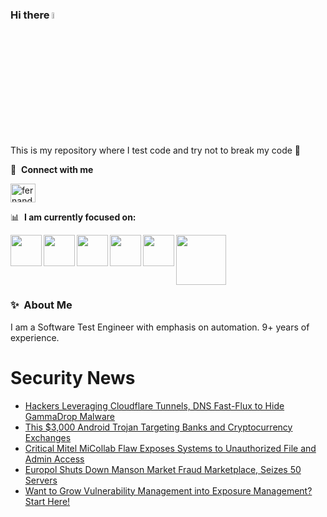 ### Hi there <a href="https://www.gautamkrishnar.com/"><img src="https://media.giphy.com/media/hvRJCLFzcasrR4ia7z/giphy.gif" width="5%"></a>
This is my repository where I test code and try not to break my code :rofl:

🔗 &nbsp;**Connect with me**
<p align="left">
<a href="https://linkedin.com/in/fernandorlcruz" target="blank"><img align="center" src="https://raw.githubusercontent.com/rahuldkjain/github-profile-readme-generator/master/src/images/icons/Social/linked-in-alt.svg" alt="fernando cruz" height="30" width="40" /></a>
  
📊 &nbsp;**I am currently focused on:**

<img align="left" width='50' height='50' src="https://cdn.jsdelivr.net/gh/devicons/devicon/icons/python/python-original-wordmark.svg" />
<img align="left" width='50' height='50' src="https://cdn.jsdelivr.net/gh/devicons/devicon/icons/csharp/csharp-original.svg" />
<img align="left" width='50' height='50' src="https://cdn.jsdelivr.net/gh/devicons/devicon/icons/jenkins/jenkins-original.svg" />
<img align="left" width='50' height='50' src="https://specflow.org/wp-content/uploads/2021/05/SpecFlow-Icon.png" />
<img align="left" width='50' height='50' src="https://www.svgrepo.com/show/306098/githubactions.svg" />
<img width='80' height='80' src="https://cdn2.vectorstock.com/i/1000x1000/64/81/security-testing-concept-icon-safety-audit-key-vector-29166481.jpg" />
          
          
  
### ✨&nbsp; About Me

I am a Software Test Engineer with emphasis on automation. 9+ years of experience.

# Security News
<!-- BLOG-POST-LIST:START -->
- [Hackers Leveraging Cloudflare Tunnels, DNS Fast-Flux to Hide GammaDrop Malware](https://thehackernews.com/2024/12/hackers-leveraging-cloudflare-tunnels.html)
- [This $3,000 Android Trojan Targeting Banks and Cryptocurrency Exchanges](https://thehackernews.com/2024/12/this-3000-android-trojan-targeting.html)
- [Critical Mitel MiCollab Flaw Exposes Systems to Unauthorized File and Admin Access](https://thehackernews.com/2024/12/critical-mitel-micollab-flaw-exposes.html)
- [Europol Shuts Down Manson Market Fraud Marketplace, Seizes 50 Servers](https://thehackernews.com/2024/12/europol-shuts-down-manson-market-fraud.html)
- [Want to Grow Vulnerability Management into Exposure Management? Start Here!](https://thehackernews.com/2024/12/want-to-grow-vulnerability-management.html)
<!-- BLOG-POST-LIST:END -->
